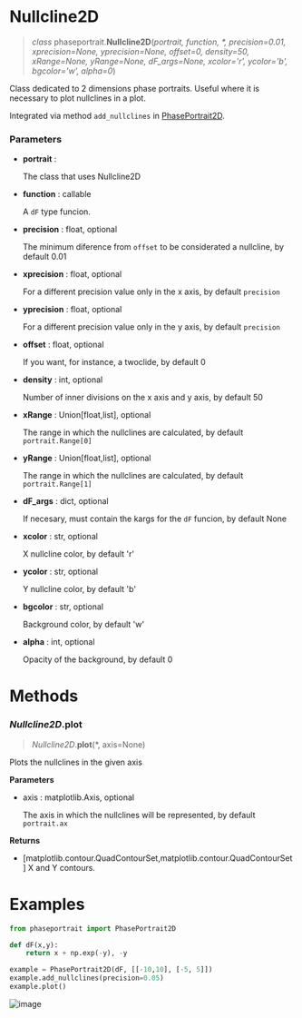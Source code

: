 # Nullcline2D
> *class* phaseportrait.**Nullcline2D**(*portrait, function, \*, precision=0.01, xprecision=None, yprecision=None, offset=0, density=50, xRange=None, yRange=None, dF_args=None, xcolor='r', ycolor='b', bgcolor='w', alpha=0*)

Class dedicated to 2 dimensions phase portraits. 
Useful where it is necessary to plot nullclines in a plot.

Integrated via method `add_nullclines` in [PhasePortrait2D](phaseportrait2d.md).

### **Parameters**

* **portrait** : 

    The class that uses Nullcline2D
    
* **function** : callable

    A `dF` type funcion.
    
* **precision** : float, optional

    The minimum diference from `offset` to be considerated a nullcline, by default 0.01
    
* **xprecision** : float, optional

    For a different precision value only in the x axis, by default `precision`
    
* **yprecision** : float, optional

    For a different precision value only in the y axis, by default `precision`
    
* **offset** : float, optional

    If you want, for instance, a twoclide, by default 0
    
* **density** : int, optional

    Number of inner divisions on the x axis and y axis, by default 50
    
* **xRange** : Union[float,list], optional

    The range in which the nullclines are calculated, by default `portrait.Range[0]`
    
* **yRange** : Union[float,list], optional

    The range in which the nullclines are calculated, by default `portrait.Range[1]`
    
* **dF_args** : dict, optional

    If necesary, must contain the kargs for the `dF` funcion, by default None
    
* **xcolor** : str, optional

    X nullcline color, by default 'r'
    
* **ycolor** : str, optional

    Y nullcline color, by default 'b'
    
* **bgcolor** : str, optional

    Background color, by default 'w'
    
* **alpha** : int, optional

    Opacity of the background, by default 0
    
# Methods

### *Nullcline2D*.plot
> *Nullcline2D*.**plot**(*, axis=None)

Plots the nullclines in the given axis

**Parameters**

* axis : matplotlib.Axis, optional

    The axis in which the nullclines will be represented, by default `portrait.ax`

**Returns**

* [matplotlib.contour.QuadContourSet,matplotlib.contour.QuadContourSet]
    X and Y contours.

# Examples

```python
from phaseportrait import PhasePortrait2D

def dF(x,y):
    return x + np.exp(-y), -y

example = PhasePortrait2D(dF, [[-10,10], [-5, 5]])
example.add_nullclines(precision=0.05)
example.plot()
```

![image](imgs/doc_examples/nullclines_example.png)


